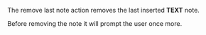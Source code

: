 The remove last note action removes the last inserted **TEXT** note.

Before removing the note it will prompt the user once more.